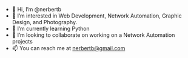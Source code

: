 - 👋 Hi, I’m @nerbertb
- 👀 I’m interested in Web Development, Network Automation, Graphic Design, and Photography.
- 🌱 I’m currently learning Python
- 💞️ I’m looking to collaborate on working on a Network Automation projects
- 📫 You can reach me at nerbertb@gmail.com

<!---
nerbertb/nerbertb is a ✨ special ✨ repository because its `README.md` (this file) appears on your GitHub profile.
You can click the Preview link to take a look at your changes.
--->
